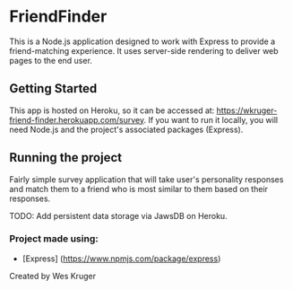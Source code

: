 # FriendFinder
This is a Node.js application designed to work with Express to provide a friend-matching experience. It uses server-side rendering to deliver web pages to the end user.

## Getting Started
This app is hosted on Heroku, so it can be accessed at: https://wkruger-friend-finder.herokuapp.com/survey. If you want to run it locally, you will need Node.js and the project's associated packages (Express).

## Running the project
Fairly simple survey application that will take user's personality responses and match them to a friend who is most similar to them based on their responses.

TODO: Add persistent data storage via JawsDB on Heroku.


### Project made using:

   * [Express] (https://www.npmjs.com/package/express)
   

Created by Wes Kruger
